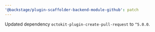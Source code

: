```yaml
---
'@backstage/plugin-scaffolder-backend-module-github': patch
---
```


Updated dependency `octokit-plugin-create-pull-request` to `^5.0.0`.
